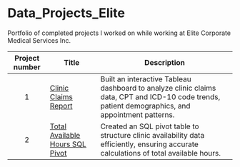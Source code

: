 # Data_Projects_Elite
Portfolio of completed projects I worked on while working at Elite Corporate Medical Services Inc.

| Project number | Title | Description |
| :-----------: | ----------- |----------- |
| 1 | <a href='https://github.com/simrandulai/Data_Projects_Elite/tree/main/Clinic%20Claims%20Report' target=_blank><u>Clinic Claims Report</u></a>| Built an interactive Tableau dashboard to analyze clinic claims data, CPT and ICD-10 code trends, patient demographics, and appointment patterns. | |
| 2 | <a href='https://github.com/simrandulai/Data_Projects_Elite/tree/main/Total%20Available%20Hours%20SQL%20Pivot' target=_blank><u>Total Available Hours SQL Pivot</u></a>| Created an SQL pivot table to structure clinic availability data efficiently, ensuring accurate calculations of total available hours. |

